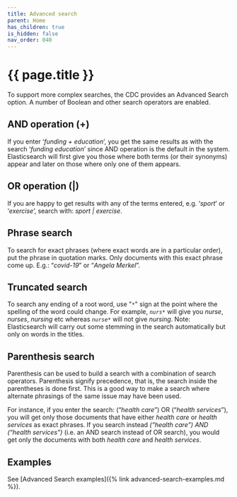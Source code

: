 ```yaml
---
title: Advanced search
parent: Home
has_children: true
is_hidden: false
nav_order: 040
---
```


# {{ page.title }}

To support more complex searches, the CDC provides an Advanced Search option.
A number of Boolean and other search operators are enabled.

## AND operation (+)

If you enter ‘*funding + education*’,
you get the same results as with the search ‘*funding education*’ since AND operation is the default in the system.
Elasticsearch will first give you those where both terms (or their synonyms) appear and later on those where only one of them appears.

## OR operation (|)

If you are happy to get results with any of the terms entered, e.g. ‘*sport*’ or ‘*exercise*’,
search with: *sport | exercise*.

## Phrase search

To search for exact phrases (where exact words are in a particular order),
put the phrase in quotation marks.
Only documents with this exact phrase come up. E.g.: “*covid-19*” or “*Angela Merkel*”.

## Truncated search

To search any ending of a root word, use "`*`" sign at the point where the spelling of the word could change.
For example, *`nurs*`* will give you *nurse*, *nurses*, *nursing* etc whereas *`nurse*`* will not give *nursing*.
Note: Elasticsearch will carry out some stemming in the search automatically but only on words in the titles.

## Parenthesis search

Parenthesis can be used to build a search with a combination of search operators.
Parenthesis signify precedence, that is, the search inside the parentheses is done first.
This is a good way to make a search where alternate phrasings of the same issue may have been used.

For instance, if you enter the search: (“*health care*”) OR (“*health services*”),
you will get only those documents that have either *health care* or *health services* as exact phrases.
If you search instead *(“health care”) AND (“health services”)* (i.e. an AND search instead of OR search),
you would get only the documents with both *health care* and *health services*.

## Examples

See [Advanced Search examples]({% link advanced-search-examples.md %}).
